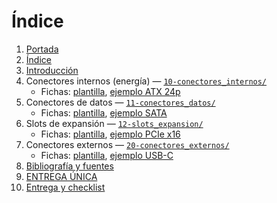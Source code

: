 # Índice

1. [Portada](00-portada.md)  
2. [Índice](01-indice.md)  
3. [Introducción](02-introduccion.md)  
4. Conectores internos (energía) — [`10-conectores_internos/`](10-conectores_internos/README.md)  
   - Fichas: [plantilla](10-conectores_internos/fichas/06_Molex.md), [ejemplo ATX 24p](10-conectores_internos/fichas/01_atx_24p.md)
5. Conectores de datos — [`11-conectores_datos/`](11-conectores_datos/README.md)  
   - Fichas: [plantilla](11-conectores_datos/fichas/13_SAS.md), [ejemplo SATA](11-conectores_datos/fichas/11_sata.md)
6. Slots de expansión — [`12-slots_expansion/`](12-slots_expansion/README.md)  
   - Fichas: [plantilla](12-slots_expansion/fichas/22_M.2_WF.md), [ejemplo PCIe x16](12-slots_expansion/fichas/21pcie_x16.md)
7. Conectores externos — [`20-conectores_externos/`](20-conectores_externos/README.md)  
   - Fichas: [plantilla](20-conectores_externos/fichas/plantilla_ficha.md), [ejemplo USB-C](20-conectores_externos/fichas/ejemplo_usb_c.md)
8. [Bibliografía y fuentes](30-bibliografia.md)  
9. [ENTREGA ÚNICA](90-ENTREGA_UNICA.md)  
10. [Entrega y checklist](99-entrega_y_checklist.md)

